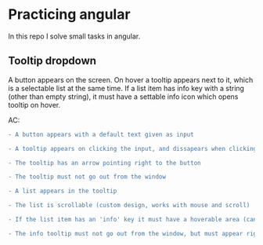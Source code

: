 # Practicing angular
In this repo I solve small tasks in angular.

## Tooltip dropdown
A button appears on the screen. On hover a tooltip appears next to it, which is a selectable list at the same time. If a list item has info key with a string (other than empty string), it must have a settable info icon which opens tooltip on hover.

AC:
```diff
- A button appears with a default text given as input

- A tooltip appears on clicking the input, and dissapears when clicking anywhere but the tooltip

- The tooltip has an arrow pointing right to the button

- The tooltip must not go out from the window

- A list appears in the tooltip

- The list is scrollable (custom design, works with mouse and scroll)

- If the list item has an 'info' key it must have a hoverable area (can be icon) which opens a tooltip on hover

- The info tooltip must not go out from the window, but must appear righ next to the info indicator

```
